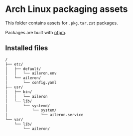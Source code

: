 # Arch Linux packaging assets

This folder contains assets for `.pkg.tar.zst` packages.

Packages are built with [nfpm](https://github.com/goreleaser/nfpm).

## Installed files

```txt
/
├── etc/
│   ├── default/
│   │   └── aileron.env
│   └── aileron/
│       └── config.yaml
├── usr/
│   ├── bin/
│   │   └── aileron
│   └── lib/
│       └── systemd/
│           └── system/
│               └── aileron.service
└── var/
    └── lib/
        └── aileron/
```

